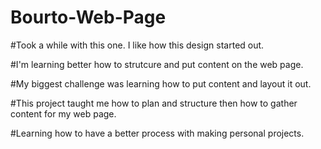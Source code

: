 # Bourto-Web-Page
#Took a while with this one. I like how this design started out. 

#I'm learning better how to strutcure and put content on the web page. 

#My biggest challenge was learning how to put content and layout it out.

#This project taught me how to plan and structure then how to gather content for my web page.

#Learning how to have a better process with making personal projects.

